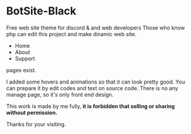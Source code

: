 # BotSite-Black

Free web site theme for discord & and web developers
Those who know php can edit this project and make dinamic web site.

- Home
- About
- Support

pages exist. 

I added some hovers and animations so that it can look pretty good.
You can prepare it by edit codes and text on source code.
There is no any manage page, so it's only front end design.

This work is made by me fully, **it is forbidden that selling or sharing without permission.**

Thanks for your visiting. 